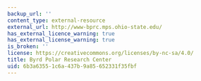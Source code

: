 ```yaml
---
backup_url: ''
content_type: external-resource
external_url: http://www-bprc.mps.ohio-state.edu/
has_external_licence_warning: true
has_external_license_warning: true
is_broken: ''
license: https://creativecommons.org/licenses/by-nc-sa/4.0/
title: Byrd Polar Research Center
uid: 6b3a6355-1c6a-437b-9a85-652331f35fbf
---
```


